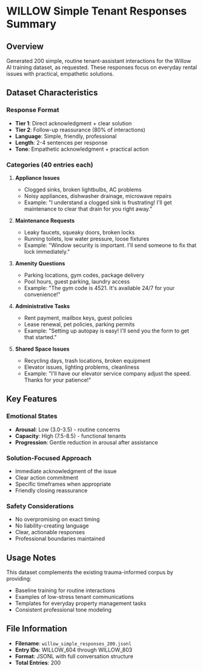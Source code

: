 # WILLOW Simple Tenant Responses Summary

## Overview
Generated 200 simple, routine tenant-assistant interactions for the Willow AI training dataset, as requested. These responses focus on everyday rental issues with practical, empathetic solutions.

## Dataset Characteristics

### Response Format
- **Tier 1**: Direct acknowledgment + clear solution
- **Tier 2**: Follow-up reassurance (80% of interactions)
- **Language**: Simple, friendly, professional
- **Length**: 2-4 sentences per response
- **Tone**: Empathetic acknowledgment + practical action

### Categories (40 entries each)
1. **Appliance Issues**
   - Clogged sinks, broken lightbulbs, AC problems
   - Noisy appliances, dishwasher drainage, microwave repairs
   - Example: "I understand a clogged sink is frustrating! I'll get maintenance to clear that drain for you right away."

2. **Maintenance Requests**
   - Leaky faucets, squeaky doors, broken locks
   - Running toilets, low water pressure, loose fixtures
   - Example: "Window security is important. I'll send someone to fix that lock immediately."

3. **Amenity Questions**
   - Parking locations, gym codes, package delivery
   - Pool hours, guest parking, laundry access
   - Example: "The gym code is 4521. It's available 24/7 for your convenience!"

4. **Administrative Tasks**
   - Rent payment, mailbox keys, guest policies
   - Lease renewal, pet policies, parking permits
   - Example: "Setting up autopay is easy! I'll send you the form to get that started."

5. **Shared Space Issues**
   - Recycling days, trash locations, broken equipment
   - Elevator issues, lighting problems, cleanliness
   - Example: "I'll have our elevator service company adjust the speed. Thanks for your patience!"

## Key Features

### Emotional States
- **Arousal**: Low (3.0-3.5) - routine concerns
- **Capacity**: High (7.5-8.5) - functional tenants
- **Progression**: Gentle reduction in arousal after assistance

### Solution-Focused Approach
- Immediate acknowledgment of the issue
- Clear action commitment
- Specific timeframes when appropriate
- Friendly closing reassurance

### Safety Considerations
- No overpromising on exact timing
- No liability-creating language
- Clear, actionable responses
- Professional boundaries maintained

## Usage Notes
This dataset complements the existing trauma-informed corpus by providing:
- Baseline training for routine interactions
- Examples of low-stress tenant communications
- Templates for everyday property management tasks
- Consistent professional tone modeling

## File Information
- **Filename**: `willow_simple_responses_200.jsonl`
- **Entry IDs**: WILLOW_604 through WILLOW_803
- **Format**: JSONL with full conversation structure
- **Total Entries**: 200